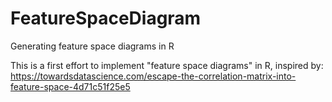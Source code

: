 # FeatureSpaceDiagram
Generating feature space diagrams in R

This is a first effort to implement "feature space diagrams" in R, inspired by:
https://towardsdatascience.com/escape-the-correlation-matrix-into-feature-space-4d71c51f25e5
